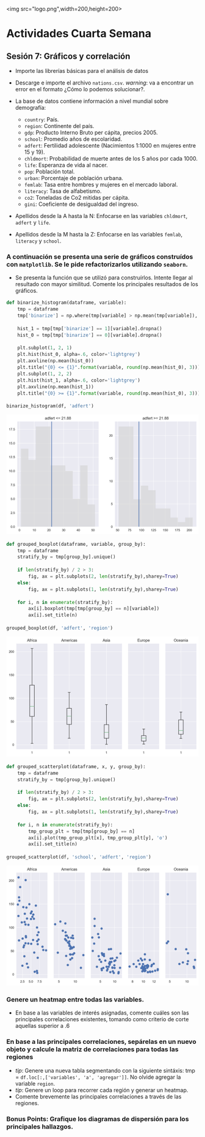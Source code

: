 
<img src="logo.png",width=200,height=200>


# Actividades Cuarta Semana

## Sesión 7:  Gráficos y correlación

* Importe las librerías básicas para el análisis de datos
* Descarge e importe el archivo `nations.csv`. _warning_: va a encontrar un error en el formato ¿Cómo lo podemos solucionar?.


* La base de datos contiene información a nivel mundial sobre demografía:
    * `country`: País.
    * `region`: Continente del país.
    * `gdp`: Producto Interno Bruto per cápita, precios 2005.
    * `school`: Promedio años de escolaridad.
    * `adfert`: Fertilidad adolescente (Nacimientos 1:1000 en mujeres entre 15 y 19).
    * `chldmort`: Probabilidad de muerte antes de los 5 años por cada 1000.
    * `life`: Esperanza de vida al nacer.
    * `pop`: Población total.
    * `urban`: Porcentaje de población urbana.
    * `femlab`: Tasa entre hombres y mujeres en el mercado laboral.
    * `literacy`: Tasa de alfabetismo.
    * `co2`: Toneladas de Co2 mitidas per cápita.
    * `gini`: Coeficiente de desigualdad del ingreso.


* Apellidos desde la A hasta la N: Enfocarse en las variables `chldmort`, `adfert` y `life`.
* Apellidos desde la M hasta la Z: Enfocarse en las variables `femlab`, `literacy` y `school`.

### A continuación se presenta una serie de gráficos construídos con `matplotlib`. Se le pide refactorizarlos utilizando `seaborn`.
* Se presenta la función que se utilizó para construírlos. Intente llegar al resultado con mayor similitud. Comente los principales resultados de los gráficos.



```python
def binarize_histogram(dataframe, variable):
    tmp = dataframe
    tmp['binarize'] = np.where(tmp[variable] > np.mean(tmp[variable]), 1, 0)
    
    hist_1 = tmp[tmp['binarize'] == 1][variable].dropna()
    hist_0 = tmp[tmp['binarize'] == 0][variable].dropna()
    
    plt.subplot(1, 2, 1)
    plt.hist(hist_0, alpha=.6, color='lightgrey')
    plt.axvline(np.mean(hist_0))
    plt.title("{0} <= {1}".format(variable, round(np.mean(hist_0), 3)))
    plt.subplot(1, 2, 2)
    plt.hist(hist_1, alpha=.6, color='lightgrey')
    plt.axvline(np.mean(hist_1))
    plt.title("{0} >= {1}".format(variable, round(np.mean(hist_0), 3)))

binarize_histogram(df, 'adfert')
```


![png](gfx/activities-w4_4_0.png)



```python
def grouped_boxplot(dataframe, variable, group_by):
    tmp = dataframe
    stratify_by = tmp[group_by].unique()
    
    if len(stratify_by) / 2 > 3:
        fig, ax = plt.subplots(2, len(stratify_by),sharey=True)
    else:
        fig, ax = plt.subplots(1, len(stratify_by),sharey=True)
        
    for i, n in enumerate(stratify_by):
        ax[i].boxplot(tmp[tmp[group_by] == n][variable])
        ax[i].set_title(n)
        
grouped_boxplot(df, 'adfert', 'region')
```


![png](gfx/activities-w4_5_0.png)


```python
def grouped_scatterplot(dataframe, x, y, group_by):
    tmp = dataframe
    stratify_by = tmp[group_by].unique()
    
    if len(stratify_by) / 2 > 3:
        fig, ax = plt.subplots(2, len(stratify_by),sharey=True)
    else:
        fig, ax = plt.subplots(1, len(stratify_by),sharey=True)
        
    for i, n in enumerate(stratify_by):
        tmp_group_plt = tmp[tmp[group_by] == n]
        ax[i].plot(tmp_group_plt[x], tmp_group_plt[y], 'o')
        ax[i].set_title(n)

grouped_scatterplot(df, 'school', 'adfert', 'region')
```


![png](gfx/activities-w4_7_0.png)



### Genere un heatmap entre todas las variables.
* En base a las variables de interés asignadas, comente cuáles son las principales correlaciones existentes, tomando como criterio de corte aquellas superior a .6



### En base a las principales correlaciones, sepárelas en un nuevo objeto y calcule la matriz de correlaciones para todas las regiones
* _tip_: Genere una nueva tabla segmentando con la siguiente sintáxis: tmp = `df.loc[:,['variables', 'a', 'agregar']]`. No olvide agregar la variable `region`.
* _tip_: Genere un loop para recorrer cada región y generar un heatmap.
* Comente brevemente las principales correlaciones a través de las regiones.

### Bonus Points: Grafique los diagramas de dispersión para los principales hallazgos.

